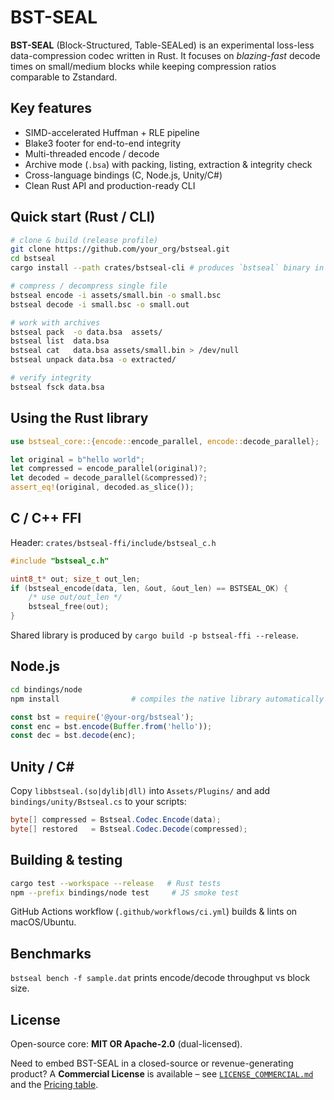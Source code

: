 # BST-SEAL

**BST-SEAL** (Block-Structured, Table-SEALed) is an experimental loss-less data-compression codec written in Rust.
It focuses on *blazing-fast* decode times on small/medium blocks while keeping compression ratios comparable to Zstandard.

Key features
------------
* SIMD-accelerated Huffman + RLE pipeline
* Blake3 footer for end-to-end integrity
* Multi-threaded encode / decode
* Archive mode (`.bsa`) with packing, listing, extraction & integrity check
* Cross-language bindings (C, Node.js, Unity/C#)
* Clean Rust API and production-ready CLI

Quick start (Rust / CLI)
-----------------------
```bash
# clone & build (release profile)
git clone https://github.com/your_org/bstseal.git
cd bstseal
cargo install --path crates/bstseal-cli # produces `bstseal` binary in $CARGO_HOME/bin

# compress / decompress single file
bstseal encode -i assets/small.bin -o small.bsc
bstseal decode -i small.bsc -o small.out

# work with archives
bstseal pack  -o data.bsa  assets/
bstseal list  data.bsa
bstseal cat   data.bsa assets/small.bin > /dev/null
bstseal unpack data.bsa -o extracted/

# verify integrity
bstseal fsck data.bsa
```

Using the Rust library
----------------------
```rust
use bstseal_core::{encode::encode_parallel, encode::decode_parallel};

let original = b"hello world";
let compressed = encode_parallel(original)?;
let decoded = decode_parallel(&compressed)?;
assert_eq!(original, decoded.as_slice());
```

C / C++ FFI
-----------
Header: `crates/bstseal-ffi/include/bstseal_c.h`
```c
#include "bstseal_c.h"

uint8_t* out; size_t out_len;
if (bstseal_encode(data, len, &out, &out_len) == BSTSEAL_OK) {
    /* use out/out_len */
    bstseal_free(out);
}
```
Shared library is produced by `cargo build -p bstseal-ffi --release`.

Node.js
-------
```bash
cd bindings/node
npm install                # compiles the native library automatically
```
```js
const bst = require('@your-org/bstseal');
const enc = bst.encode(Buffer.from('hello'));
const dec = bst.decode(enc);
```

Unity / C#
---------
Copy `libbstseal.(so|dylib|dll)` into `Assets/Plugins/` and add `bindings/unity/Bstseal.cs` to your scripts:
```csharp
byte[] compressed = Bstseal.Codec.Encode(data);
byte[] restored   = Bstseal.Codec.Decode(compressed);
```

Building & testing
------------------
```bash
cargo test --workspace --release   # Rust tests
npm --prefix bindings/node test     # JS smoke test
```
GitHub Actions workflow (`.github/workflows/ci.yml`) builds & lints on macOS/Ubuntu.

Benchmarks
----------
`bstseal bench -f sample.dat` prints encode/decode throughput vs block size.

License
-------
Open-source core: **MIT OR Apache-2.0** (dual-licensed).

Need to embed BST-SEAL in a closed-source or revenue-generating product?  A **Commercial License** is available – see [`LICENSE_COMMERCIAL.md`](LICENSE_COMMERCIAL.md) and the [Pricing table](PRICING.md).

